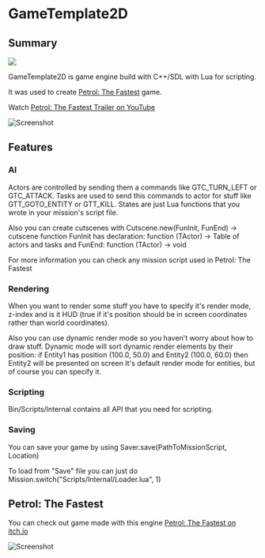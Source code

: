 # GameTemplate2D

## Summary
![](Project/Images/Header.png)

GameTemplate2D is game engine build with C++/SDL with Lua for scripting.

It was used to create [Petrol: The Fastest](https://snowfall-eagle.itch.io/petrol-the-fastest) game.

Watch [Petrol: The Fastest Trailer on YouTube](https://www.youtube.com/watch?v=pXLk-8X7ILQ)

![Screenshot](Project/Images/Screenshot1.png)

## Features

### AI
Actors are controlled by sending them a commands like GTC_TURN_LEFT or GTC_ATTACK.
Tasks are used to send this commands to actor for stuff like GTT_GOTO_ENTITY or GTT_KILL.
States are just Lua functions that you wrote in your mission's script file.

Also you can create cutscenes with Cutscene.new(FunInit, FunEnd) -> cutscene function
FunInit has declaration: function (TActor) -> Table of actors and tasks
and FunEnd: function (TActor) -> void

For more information you can check any mission script used in Petrol: The Fastest

### Rendering
When you want to render some stuff you have to specify it's render mode, z-index and is
it HUD (true if it's position should be in screen coordinates rather than world coordinates).

Also you can use dynamic render mode so you haven't worry about how to draw stuff.
Dynamic mode will sort dynamic render elements by their position:
if Entity1 has position (100.0, 50.0) and Entity2 (100.0, 60.0) then Entity2 will be presented on screen
It's default render mode for entities, but of course you can specify it.

### Scripting
Bin/Scripts/Internal contains all API that you need for scripting.

### Saving
You can save your game by using Saver.save(PathToMissionScript, Location)

To load from "Save" file you can just do Mission.switch("Scripts/Internal/Loader.lua", 1)

## Petrol: The Fastest

You can check out game made with this engine
[Petrol: The Fastest on itch.io](https://snowfall-eagle.itch.io/petrol-the-fastest)

![Screenshot](Project/Images/Screenshot2.png)
